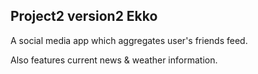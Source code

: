 ## Project2 version2 Ekko

A social media app which aggregates user's friends feed.

Also features current news & weather information.
